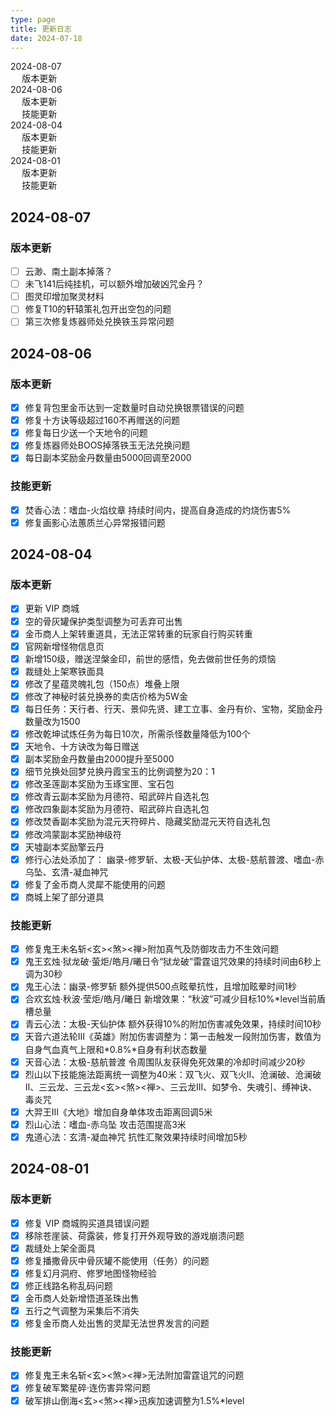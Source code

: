 ```yaml
---
type: page
title: 更新日志
date: 2024-07-18
---
```

<!-- markdownlint-disable MD033 MD024 -->

<div id="toc">

- [2024-08-07](#2024-08-07)
  - [版本更新](#版本更新)
- [2024-08-06](#2024-08-06)
  - [版本更新](#版本更新-1)
  - [技能更新](#技能更新)
- [2024-08-04](#2024-08-04)
  - [版本更新](#版本更新-2)
  - [技能更新](#技能更新-1)
- [2024-08-01](#2024-08-01)
  - [版本更新](#版本更新-3)
  - [技能更新](#技能更新-2)

</div>

<div id="changeLog">

## 2024-08-07

### 版本更新

- [ ] 云渺、南土副本掉落？
- [ ] 未飞141后纯挂机，可以额外增加破凶咒金丹？
- [ ] 图灵印增加聚灵材料
- [ ] 修复T10的轩辕策礼包开出空包的问题
- [ ] 第三次修复炼器师处兑换铁玉异常问题

## 2024-08-06

### 版本更新

- [x] 修复背包里金币达到一定数量时自动兑换银票错误的问题
- [x] 修复十方诀等级超过160不再赠送的问题
- [x] 修复每日少送一个天地令的问题
- [x] 修复炼器师处BOOS掉落铁玉无法兑换问题
- [x] 每日副本奖励金丹数量由5000回调至2000

### 技能更新

- [x] 焚香心法：嗜血-火焰纹章 持续时间内，提高自身造成的灼烧伤害5%
- [x] 修复画影心法蕙质兰心异常报错问题

## 2024-08-04

### 版本更新

- [x] 更新 VIP 商城
- [x] 空的骨灰罐保护类型调整为可丢弃可出售
- [x] 金币商人上架转重道具，无法正常转重的玩家自行购买转重
- [x] 官网新增怪物信息页
- [x] 新增150级，赠送涅槃金印，前世的感悟，免去做前世任务的烦恼
- [x] 裁缝处上架寒铁面具
- [x] 修改了星蕴灵魄礼包（150点）堆叠上限
- [x] 修改了神秘时装兑换券的卖店价格为5W金
- [x] 每日任务：天行者、行天、景仰先贤、建工立事、金丹有价、宝物，奖励金丹数量改为1500
- [x] 修改乾坤试炼任务为每日10次，所需杀怪数量降低为100个
- [x] 天地令、十方诀改为每日赠送
- [x] 副本奖励金丹数量由2000提升至5000
- [x] 细节兑换处回梦兑换丹霞宝玉的比例调整为20：1
- [x] 修改圣莲副本奖励为玉琢宝匣、宝石包
- [x] 修改青云副本奖励为月德符、昭武碎片自选礼包
- [x] 修改四象副本奖励为月德符、昭武碎片自选礼包
- [x] 修改焚香副本奖励为混元天符碎片、隐藏奖励混元天符自选礼包
- [x] 修改鸿蒙副本奖励神级符
- [x] 天墟副本奖励擎云丹
- [x] 修行心法处添加了： 幽录-修罗斩、太极-天仙护体、太极-慈航普渡、嗜血-赤乌坠、玄清-凝血神咒
- [x] 修复了金币商人灵犀不能使用的问题
- [x] 商城上架了部分道具

### 技能更新

- [x] 修复鬼王未名斩<玄><煞><禅>附加真气及防御攻击力不生效问题
- [x] 鬼王玄烛·狱龙破·萤炬/皓月/曦日令“狱龙破”雷霆诅咒效果的持续时间由6秒上调为30秒
- [x] 鬼王心法：幽录-修罗斩 额外提供500点眩晕抗性，且增加眩晕时间1秒
- [x] 合欢玄烛·秋波·莹炬/皓月/曦日 新增效果：“秋波”可减少目标10%*level当前盾槽总量
- [x] 青云心法：太极-天仙护体 额外获得10%的附加伤害减免效果，持续时间10秒
- [x] 天音六道法轮III《英雄》附加伤害调整为：第一击触发一段附加伤害，数值为自身气血真气上限和\*0.8%\*自身有利状态数量
- [x] 天音心法：太极-慈航普渡 令周围队友获得免死效果的冷却时间减少20秒
- [x] 烈山以下技能施法距离统一调整为40米：双飞火、双飞火II、沧澜破、沧澜破II、三云龙、三云龙<玄><煞><禅>、三云龙III、如梦令、失魂引、缚神诀、毒炎咒
- [x] 大羿王III《大地》增加自身单体攻击距离回调5米
- [x] 烈山心法：嗜血-赤乌坠 攻击范围提高3米
- [x] 鬼道心法：玄清-凝血神咒 抗性汇聚效果持续时间增加5秒

## 2024-08-01

### 版本更新

- [x] 修复 VIP 商城购买道具错误问题
- [x] 移除苍崖装、荷露装，修复打开外观导致的游戏崩溃问题
- [x] 裁缝处上架全面具
- [x] 修复播撒骨灰中骨灰罐不能使用（任务）的问题
- [x] 修复幻月洞府、修罗地图怪物经验
- [x] 修正线路名称乱码问题
- [x] 金币商人处新增悟道圣珠出售
- [x] 五行之气调整为采集后不消失
- [x] 修复金币商人处出售的灵犀无法世界发言的问题

### 技能更新

- [x] 修复鬼王未名斩<玄><煞><禅>无法附加雷霆诅咒的问题
- [x] 修复破军繁星碎·连伤害异常问题
- [x] 破军排山倒海<玄><煞><禅>迅疾加速调整为1.5%*level

</div>

